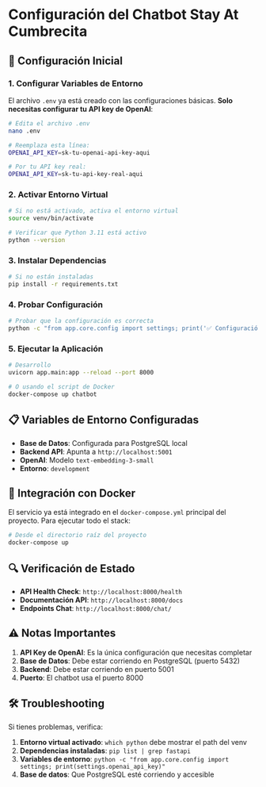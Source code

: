 # Configuración del Chatbot Stay At Cumbrecita

## 🔧 Configuración Inicial

### 1. Configurar Variables de Entorno

El archivo `.env` ya está creado con las configuraciones básicas. **Solo necesitas configurar tu API key de OpenAI**:

```bash
# Edita el archivo .env
nano .env

# Reemplaza esta línea:
OPENAI_API_KEY=sk-tu-openai-api-key-aqui

# Por tu API key real:
OPENAI_API_KEY=sk-tu-api-key-real-aqui
```

### 2. Activar Entorno Virtual

```bash
# Si no está activado, activa el entorno virtual
source venv/bin/activate

# Verificar que Python 3.11 está activo
python --version
```

### 3. Instalar Dependencias

```bash
# Si no están instaladas
pip install -r requirements.txt
```

### 4. Probar Configuración

```bash
# Probar que la configuración es correcta
python -c "from app.core.config import settings; print('✅ Configuración OK')"
```

### 5. Ejecutar la Aplicación

```bash
# Desarrollo
uvicorn app.main:app --reload --port 8000

# O usando el script de Docker
docker-compose up chatbot
```

## 📋 Variables de Entorno Configuradas

- **Base de Datos**: Configurada para PostgreSQL local
- **Backend API**: Apunta a `http://localhost:5001`
- **OpenAI**: Modelo `text-embedding-3-small`
- **Entorno**: `development`

## 🚀 Integración con Docker

El servicio ya está integrado en el `docker-compose.yml` principal del proyecto. Para ejecutar todo el stack:

```bash
# Desde el directorio raíz del proyecto
docker-compose up
```

## 🔍 Verificación de Estado

- **API Health Check**: `http://localhost:8000/health`
- **Documentación API**: `http://localhost:8000/docs`
- **Endpoints Chat**: `http://localhost:8000/chat/`

## ⚠️ Notas Importantes

1. **API Key de OpenAI**: Es la única configuración que necesitas completar
2. **Base de Datos**: Debe estar corriendo en PostgreSQL (puerto 5432)
3. **Backend**: Debe estar corriendo en puerto 5001
4. **Puerto**: El chatbot usa el puerto 8000

## 🛠️ Troubleshooting

Si tienes problemas, verifica:

1. **Entorno virtual activado**: `which python` debe mostrar el path del venv
2. **Dependencias instaladas**: `pip list | grep fastapi`
3. **Variables de entorno**: `python -c "from app.core.config import settings; print(settings.openai_api_key)"`
4. **Base de datos**: Que PostgreSQL esté corriendo y accesible 